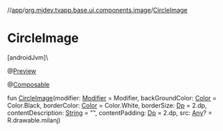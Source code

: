 //[app](../../index.md)/[org.mjdev.tvapp.base.ui.components.image](index.md)/[CircleImage](-circle-image.md)

# CircleImage

[androidJvm]\

@[Preview](https://developer.android.com/reference/kotlin/androidx/compose/ui/tooling/preview/Preview.html)

@[Composable](https://developer.android.com/reference/kotlin/androidx/compose/runtime/Composable.html)

fun [CircleImage](-circle-image.md)(modifier: [Modifier](https://developer.android.com/reference/kotlin/androidx/compose/ui/Modifier.html) = Modifier, backGroundColor: [Color](https://developer.android.com/reference/kotlin/androidx/compose/ui/graphics/Color.html) = Color.Black, borderColor: [Color](https://developer.android.com/reference/kotlin/androidx/compose/ui/graphics/Color.html) = Color.White, borderSize: [Dp](https://developer.android.com/reference/kotlin/androidx/compose/ui/unit/Dp.html) = 2.dp, contentDescription: [String](https://kotlinlang.org/api/latest/jvm/stdlib/kotlin/-string/index.html) = &quot;&quot;, contentPadding: [Dp](https://developer.android.com/reference/kotlin/androidx/compose/ui/unit/Dp.html) = 2.dp, src: [Any](https://kotlinlang.org/api/latest/jvm/stdlib/kotlin/-any/index.html)? = R.drawable.milanj)
